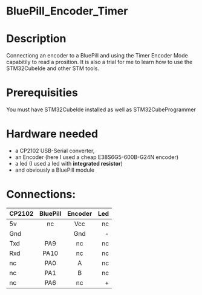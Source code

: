 # BluePill_Encoder_Timer

# Description
Connectiong an encoder to a BluePill and using the Timer Encoder Mode capabitily to read a prosition.
It is also a trial for me to learn how to use the STM32CubeIde and other STM tools.

# Prerequisities
You must have STM32CubeIde installed as well as STM32CubeProgrammer

# Hardware needed
- a CP2102 USB-Serial converter,
- an Encoder (here I used a cheap E38S6G5-600B-G24N encoder)
- a led (I used a led with **integrated resistor**)
- and obviously a BluePill module

# Connections:
| CP2102 | BluePill | Encoder | Led |
| :----- | :------: | :-----: | ---:|
| 5v     | nc       | Vcc     | nc  |
| Gnd    |          | Gnd     | -   |
| Txd    | PA9      | nc      | nc  |
| Rxd    | PA10     | nc      | nc  |
| nc     | PA0      | A       | nc  |
| nc     | PA1      | B       | nc  |
| nc     | PA6      | nc      | +   |

